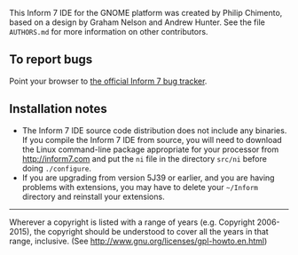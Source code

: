 This Inform 7 IDE for the GNOME platform was created by Philip
Chimento, based on a design by Graham Nelson and Andrew Hunter.
See the file `AUTHORS.md` for more information on other
contributors.

## To report bugs ##

Point your browser to [the official Inform 7 bug
tracker](http://inform7.com/mantis).

## Installation notes ##

* The Inform 7 IDE source code distribution does not include any binaries.
  If you compile the Inform 7 IDE from source, you will need to download
  the Linux command-line package appropriate for your processor from
  <http://inform7.com> and put the `ni` file in the directory `src/ni`
  before doing `./configure`.
* If you are upgrading from version 5J39 or earlier, and you are having
  problems with extensions, you may have to delete your `~/Inform`
  directory and reinstall your extensions.

---

Wherever a copyright is listed with a range of years (e.g. Copyright
2006-2015), the copyright should be understood to cover all the years in
that range, inclusive.
(See <http://www.gnu.org/licenses/gpl-howto.en.html>)
